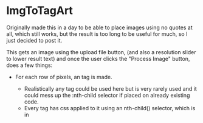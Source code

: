# ImgToTagArt
Originally made this in a day to be able to place images using no quotes at all, which still works, but the result is too long to be useful for much, so I just decided to post it.

This gets an image using the upload file button, (and also a resolution slider to lower result text) and once the user clicks the "Process Image" button, does a few things:

- For each row of pixels, an <acornym> tag is made.
    - Realistically any tag could be used here but <acornym> is very rarely used and it could mess up the :nth-child selector if placed on already existing code.
    - Every <acornym> tag has css applied to it using an nth-child() selector, which is in <style> tags.
         - each acornym is set to the height of one pixel, the width of the inputted image, and given a gradient that starts and stops exactly where the next color does to completely remove the actual gradient effect and effectively load in pixels.
  
Once all of that is done, it returns the result to the user in a text box. 
  
Keep in mind the end result text can be extremely long, so this will probably cause lag, but very interesting to mess around with this nonetheless.
  
Feel free to use any code in this project for your own, provided that proper credit is given.
